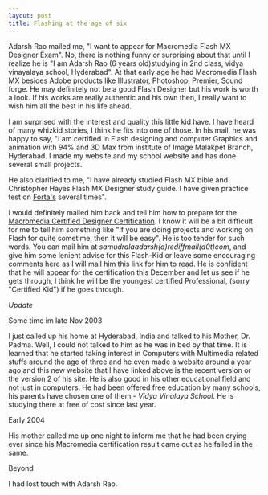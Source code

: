```yaml
---
layout: post
title: Flashing at the age of six
---
```


Adarsh Rao mailed me, "I want to appear for Macromedia Flash MX Designer Exam". No, there is nothing funny or surprising about that until I realize he is "I am Adarsh Rao (6 years old)studying in 2nd class, vidya vinayalaya school, Hyderabad". At that early age he had Macromedia Flash MX besides Adobe products like Illustrator, Photoshop, Premier, Sound forge. He may definitely not be a good Flash Designer but his work is worth a look. If his works are really authentic and his own then, I really want to wish him all the best in his life ahead. 

I am surprised with the interest and quality this little kid have. I have heard of many whizkid stories, I think he fits into one of those. In his mail, he was happy to say, "I am certified in Flash designing and computer Graphics and animation with 94% and 3D Max from institute of Image Malakpet Branch, Hyderabad. I made my website and my school website and has done several small projects.


He also clarified to me, "I have already studied Flash MX bible and Christopher Hayes Flash MX Designer study guide. I have given practice test on [Forta's](http://www.forta.com/) several times".

I would definitely mailed him back and tell him how to prepare for the [Macromedia Certified Designer Certification](/2003/macromedia-flash-mx-certification-designer/). I know it will be a bit difficult for me to tell him something like "If you are doing projects and working on Flash for quite sometime, then it will be easy". He is too tender for such words. You can mail him at *samudralaadarsh(a)rediffmail(d0t)com*, and give him some lenient advise for this Flash-Kid or leave some encouraging comments here as I will mail him this link for him to read. He is confident that he will appear for the certification this December and let us see if he gets through, I think he will be the youngest certified Professional, (sorry "Certified Kid") if he goes through.

*Update*

Some time im late Nov 2003

I just called up his home at Hyderabad, India and talked to his Mother, Dr. Padma. Well, I could not talked to him as he was in bed by that time. It is learned that he started taking interest in Computers with Multimedia related stuffs around the age of three and he even made a website around a year ago and this new website that I have linked above is the recent version or the version 2 of his site. He is also good in his other educational field and not just in computers. He had been offered free education by many schools, his parents have chosen one of them - *Vidya Vinalaya School*. He is studying there at free of cost since last year.

Early 2004

His mother called me up one night to inform me that he had been crying ever since his Macromedia certification result came out as he failed in the same.

Beyond

I had lost touch with Adarsh Rao.
